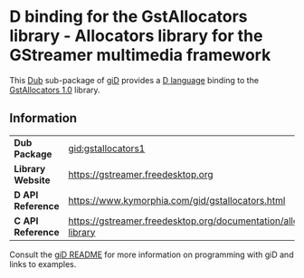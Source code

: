 # D binding for the GstAllocators library - Allocators library for the GStreamer multimedia framework

This [Dub](https://dub.pm/) sub-package of [giD](https://gid.dub.pm) provides a [D language](https://www.dlang.org) binding to the [GstAllocators 1.0](https://gstreamer.freedesktop.org) library.

## Information

|     |     |
| --- | --- |
| **Dub Package**          | [gid:gstallocators1](https://code.dlang.org/packages/gid%3Agstallocators1)       |
| **Library Website**      | https://gstreamer.freedesktop.org                                                |
| **D API Reference**      | https://www.kymorphia.com/gid/gstallocators.html                                 |
| **C API Reference**      | https://gstreamer.freedesktop.org/documentation/allocators/index.html#allocators-library |

Consult the [giD README](https://github.com/Kymorphia/gid) for more information on programming with giD and links to examples.
